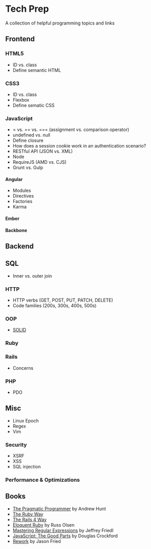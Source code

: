 # Tech Prep
A collection of helpful programming topics and links

## Frontend

### HTML5
- ID vs. class
- Define semantic HTML

### CSS3
- ID vs. class
- Flexbox
- Define sematic CSS

### JavaScript
- = vs. == vs. === (assignment vs. comparison operator)
- undefined vs. null
- Define closure
- How does a session cookie work in an authentication scenario?
- RESTful API (JSON vs. XML)
- Node
- RequireJS (AMD vs. CJS)
- Grunt vs. Gulp

#### Angular
- Modules
- Directives
- Factories
- Karma

#### Ember

#### Backbone

## Backend

## SQL
- Inner vs. outer join

### HTTP
- HTTP verbs (GET, POST, PUT, PATCH, DELETE)
- Code families (200s, 300s, 400s, 500s)

### OOP
- [SOLID](http://en.wikipedia.org/wiki/SOLID_(object-oriented_design))

### Ruby

### Rails
- Concerns

### PHP
- PDO

## Misc
- Linux Epoch
- Regex
- Vim

### Security
- XSRF
- XSS
- SQL injection

### Performance & Optimizations

## Books
- [The Pragmatic Programmer](http://www.amazon.com/Pragmatic-Programmer-Journeyman-Master/dp/020161622X/ref=sr_1_1?ie=UTF8&qid=1416289440&sr=8-1&keywords=pragmatic+programmer) by Andrew Hunt
- [The Ruby Way](http://www.amazon.com/Ruby-Way-Programming-Addison-Wesley-Professional/dp/0321714636/ref=sr_1_1?ie=UTF8&qid=1416289475&sr=8-1&keywords=the+ruby+way)
- [The Rails 4 Way](http://www.amazon.com/Rails-Way-Addison-Wesley-Professional-Ruby/dp/0321944275/ref=sr_1_1?ie=UTF8&qid=1416289504&sr=8-1&keywords=the+rails+way)
- [Eloquent Ruby](http://www.amazon.com/Eloquent-Ruby-Addison-Wesley-Professional/dp/0321584104/ref=sr_1_1?ie=UTF8&qid=1416289564&sr=8-1&keywords=eloquent+ruby) by Russ Olsen
- [Mastering Regular Expressions](http://www.amazon.com/Mastering-Regular-Expressions-Jeffrey-Friedl/dp/0596528124/ref=sr_1_1?ie=UTF8&qid=1416289265&sr=8-1&keywords=Mastering+regex) by Jeffrey Friedl
- [JavaScript: The Good Parts](http://www.amazon.com/JavaScript-Good-Parts-Douglas-Crockford/dp/0596517742/ref=sr_1_1?ie=UTF8&qid=1416289323&sr=8-1&keywords=javascript+the+good+parts) by Douglas Crockford
- [Rework](http://www.amazon.com/Rework-Jason-Fried/dp/0307463745/ref=sr_1_1?ie=UTF8&qid=1416289368&sr=8-1&keywords=rework+jason+fried) by Jason Fried